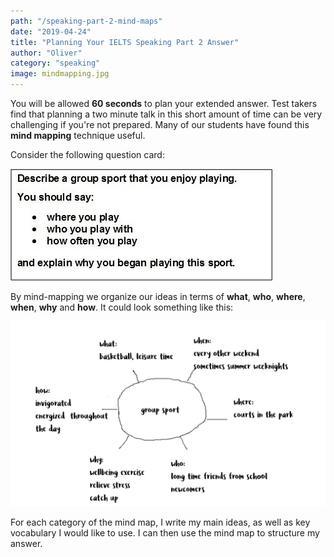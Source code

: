 ```yaml
---
path: "/speaking-part-2-mind-maps"
date: "2019-04-24"
title: "Planning Your IELTS Speaking Part 2 Answer"
author: "Oliver"
category: "speaking"
image: mindmapping.jpg
---
```


You will be allowed **60 seconds** to plan your extended answer. Test takers find that
planning a two minute talk in this short amount of time can be very challenging if you're not prepared. Many of our students have found this **mind mapping** technique useful.
          
Consider the following question card:

![ggg](../images/sport_question_card.jpg)       
        
By mind-mapping we organize our ideas in terms of **what**, **who**, **where**, **when**, **why** and **how**. It could look something like this: 

![mind map](../images/mind-map.png)

For each category of the mind map, I write my main ideas, as well as key vocabulary I would like to use. I can then use the mind map to structure my answer. 
